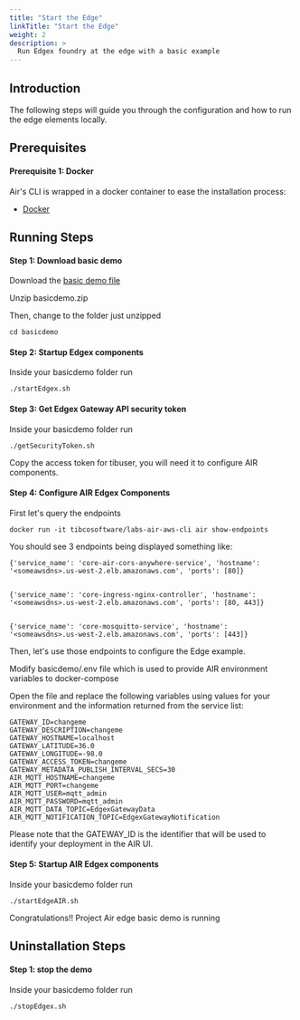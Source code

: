 ```yaml
---
title: "Start the Edge"
linkTitle: "Start the Edge"
weight: 2
description: >
  Run Edgex foundry at the edge with a basic example
---
```


## Introduction
The following steps will guide you through the configuration and how to run the edge elements locally.

## Prerequisites

#### Prerequisite 1: Docker
Air's CLI is wrapped in a docker container to ease the installation process:

* [Docker](https://www.docker.com/get-started)

## Running Steps

#### Step 1: Download basic demo

Download the [basic demo file](../../basicdemo.zip)

Unzip basicdemo.zip

Then, change to the folder just unzipped 

```
cd basicdemo
```

#### Step 2: Startup Edgex components

Inside your basicdemo folder run

```
./startEdgex.sh
```

#### Step 3: Get Edgex Gateway API security token

Inside your basicdemo folder run

```
./getSecurityToken.sh
```

Copy the access token for tibuser, you will need it to configure AIR components.

#### Step 4: Configure AIR Edgex Components

First let's query the endpoints

```
docker run -it tibcosoftware/labs-air-aws-cli air show-endpoints
```

You should see 3 endpoints being displayed something like:

```
{'service_name': 'core-air-cors-anywhere-service', 'hostname': '<someawsdns>.us-west-2.elb.amazonaws.com', 'ports': [80]}


{'service_name': 'core-ingress-nginx-controller', 'hostname': '<someawsdns>.us-west-2.elb.amazonaws.com', 'ports': [80, 443]}


{'service_name': 'core-mosquitto-service', 'hostname': '<someawsdns>.us-west-2.elb.amazonaws.com', 'ports': [443]}
```

Then, let's use those endpoints to configure the Edge example.


Modify basicdemo/.env file which is used to provide AIR environment variables to docker-compose

Open the file and replace the following variables using values for your environment and the information returned from the service list:

```
GATEWAY_ID=changeme
GATEWAY_DESCRIPTION=changeme
GATEWAY_HOSTNAME=localhost
GATEWAY_LATITUDE=36.0
GATEWAY_LONGITUDE=-98.0
GATEWAY_ACCESS_TOKEN=changeme
GATEWAY_METADATA_PUBLISH_INTERVAL_SECS=30
AIR_MQTT_HOSTNAME=changeme
AIR_MQTT_PORT=changeme
AIR_MQTT_USER=mqtt_admin
AIR_MQTT_PASSWORD=mqtt_admin
AIR_MQTT_DATA_TOPIC=EdgexGatewayData
AIR_MQTT_NOTIFICATION_TOPIC=EdgexGatewayNotification
```

Please note that the GATEWAY_ID is the identifier that will be used to identify your deployment in the AIR UI.

#### Step 5: Startup AIR Edgex components

Inside your basicdemo folder run

```
./startEdgeAIR.sh
```


Congratulations!! Project Air edge basic demo is running


## Uninstallation Steps

#### Step 1: stop the demo

Inside your basicdemo folder run

```
./stopEdgex.sh
```


